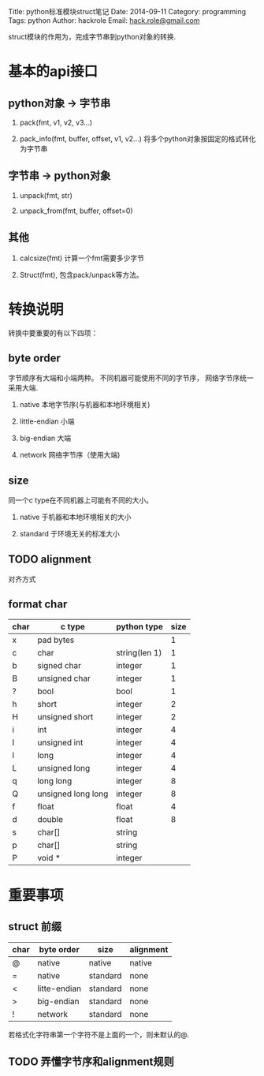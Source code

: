 Title: python标准模块struct笔记
Date: 2014-09-11
Category: programming
Tags: python
Author: hackrole
Email: hack.role@gmail.com


struct模块的作用为，完成字节串到python对象的转换.


# 基本的api接口

## python对象 -> 字节串

1) pack(fmt, v1, v2, v3...)

2) pack_info(fmt, buffer, offset, v1, v2...)
    将多个python对象按固定的格式转化为字节串
##  字节串 -> python对象

1) unpack(fmt, str)

2) unpack_from(fmt, buffer, offset=0)

## 其他

1) calcsize(fmt) 计算一个fmt需要多少字节

2) Struct(fmt), 包含pack/unpack等方法。


# 转换说明
转换中要重要的有以下四项：

## byte order
字节顺序有大端和小端两种。
不同机器可能使用不同的字节序，
网络字节序统一采用大端.

1) native 本地字节序(与机器和本地环境相关)

2) little-endian 小端

3) big-endian 大端

4) network 网络字节序（使用大端)


## size
同一个c type在不同机器上可能有不同的大小。

1) native 于机器和本地环境相关的大小

2) standard 于环境无关的标准大小

## TODO alignment
对齐方式

##  format char

| char | c type             | python type   | size |
|------|--------------------|---------------|------|
| x    | pad bytes          |               | 1    |
| c    | char               | string(len 1) | 1    |
| b    | signed char        | integer       | 1    |
| B    | unsigned char      | integer       | 1    |
| ?    | bool               | bool          | 1    |
| h    | short              | integer       | 2    |
| H    | unsigned short     | integer       | 2    |
| i    | int                | integer       | 4    |
| I    | unsigned int       | integer       | 4    |
| l    | long               | integer       | 4    |
| L    | unsigned long      | integer       | 4    |
| q    | long long          | integer       | 8    |
| Q    | unsigned long long | integer       | 8    |
| f    | float              | float         | 4    |
| d    | double             | float         | 8    |
| s    | char[]             | string        |      |
| p    | char[]             | string        |      |
| P    | void *             | integer       |      |

# 重要事项

## struct 前缀

| char | byte order   | size     | alignment |
|------|--------------|----------|-----------|
| @    | native       | native   | native    |
| =    | native       | standard | none      |
| <    | litte-endian | standard | none      |
| >    | big-endian   | standard | none      |
| !    | network      | standard | none      |

若格式化字符串第一个字符不是上面的一个，则未默认的@.

## TODO 弄懂字节序和alignment规则

